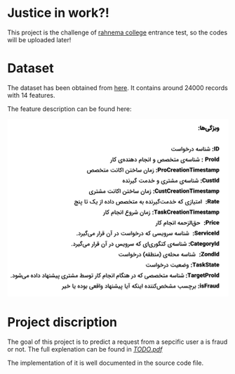 # Justice in work?!
This project is the challenge of [rahnema college](https://rahnemacollege.com) entrance test, so the codes will be uploaded later!


# Dataset



The dataset has been obtained from [here](https://rahnemacollege.com). It contains around 24000 records with 14 features.

The feature description can be found here:

![](https://github.com/mohammadhashemii/Justice-In-Work/blob/master/images/feature%20description.png)


# Project discription

The goal of this project is to predict a request from a sepcific user a is fraud or not. The full explenation can be found in [*TODO.pdf*](https://github.com/mohammadhashemii/Justice-In-Work/blob/master/TODO.pdf)

The implementation of it is well documented in the source code file.